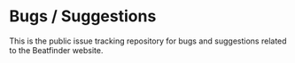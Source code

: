 Bugs / Suggestions
======
This is the public issue tracking repository for bugs and suggestions related to the Beatfinder website.
